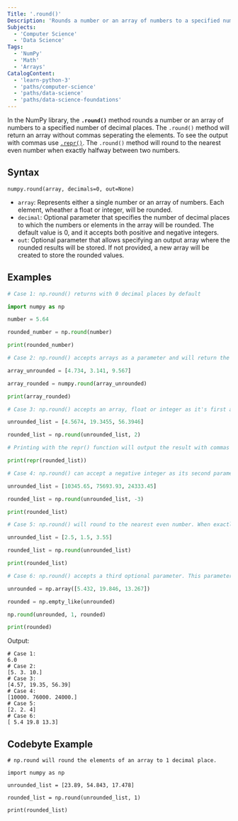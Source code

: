 ```yaml
---
Title: '.round()'
Description: 'Rounds a number or an array of numbers to a specified number of decimal places.'
Subjects:
  - 'Computer Science'
  - 'Data Science'
Tags:
  - 'NumPy'
  - 'Math'
  - 'Arrays'
CatalogContent:
  - 'learn-python-3'
  - 'paths/computer-science'
  - 'paths/data-science'
  - 'paths/data-science-foundations'
---
```


In the NumPy library, the **`.round()`** method rounds a number or an array of numbers to a specified number of decimal places. The `.round()` method will return an array without commas seperating the elements. To see the output with commas use [`.repr()`](https://github.com/Codecademy/docs/blob/main/content/python/concepts/built-in-functions/terms/repr/repr.md).
The `.round()` method will round to the nearest even number when exactly halfway between two numbers.

## Syntax

```psuedo
numpy.round(array, decimals=0, out=None)
```

- `array`: Represents either a single number or an array of numbers. Each element, wheather a float or integer, will be rounded.
- `decimal`: Optional parameter that specifies the number of decimal places to which the numbers or elements in the array will be rounded. The default value is 0, and it accepts both positive and negative integers.
- `out`: Optional parameter that allows specifying an output array where the rounded results will be stored. If not provided, a new array will be created to store the rounded values.

## Examples

```py
# Case 1: np.round() returns with 0 decimal places by default

import numpy as np

number = 5.64

rounded_number = np.round(number)

print(rounded_number)

# Case 2: np.round() accepts arrays as a parameter and will return the elements of the array rounded.

array_unrounded = [4.734, 3.141, 9.567]

array_rounded = numpy.round(array_unrounded)

print(array_rounded)

# Case 3: np.round() accepts an array, float or integer as it's first and only required parameter. It also accepts a second integer to indicate the decimal place.

unrounded_list = [4.5674, 19.3455, 56.3946]

rounded_list = np.round(unrounded_list, 2)

# Printing with the repr() function will output the result with commas seperating the elements.

print(repr(rounded_list))

# Case 4: np.round() can accept a negative integer as its second parameter.

unrounded_list = [10345.65, 75693.93, 24333.45]

rounded_list = np.round(unrounded_list, -3)

print(rounded_list)

# Case 5: np.round() will round to the nearest even number. When exactly halfway between two numbers.

unrounded_list = [2.5, 1.5, 3.55]

rounded_list = np.round(unrounded_list)

print(rounded_list)

# Case 6: np.round() accepts a third optional parameter. This parameter is where the output of np.round() will go.

unrounded = np.array([5.432, 19.846, 13.267])

rounded = np.empty_like(unrounded)

np.round(unrounded, 1, rounded)

print(rounded)
```

Output:

```shell
# Case 1:
6.0
# Case 2:
[5. 3. 10.]
# Case 3:
[4.57, 19.35, 56.39]
# Case 4:
[10000. 76000. 24000.]
# Case 5:
[2. 2. 4]
# Case 6:
[ 5.4 19.8 13.3]
```

## Codebyte Example

```codebyte/python
# np.round will round the elements of an array to 1 decimal place.

import numpy as np

unrounded_list = [23.89, 54.843, 17.478]

rounded_list = np.round(unrounded_list, 1)

print(rounded_list)
```
